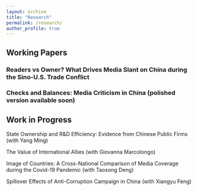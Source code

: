 ```yaml
---
layout: archive
title: "Research"
permalink: /research/
author_profile: true
---
```

## Working Papers

### Readers vs Owner? What Drives Media Slant on China during the Sino-U.S. Trade Conflict

### Checks and Balances: Media Criticism in China (polished version available soon)


## Work in Progress

State Ownership and R&D Efficiency: Evidence from Chinese Public Firms (with Yang Ming)

The Value of International Allies (with Giovanna Marcolongo)

Image of Countries: A Cross-National Comparison of Media Coverage during the Covid-19 Pandemic (with Taosong Deng)

Spillover Effects of Anti-Corruption Campaign in China (with Xiangyu Feng)

  